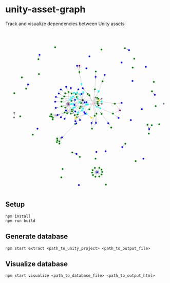 unity-asset-graph
==================

Track and visualize dependencies between Unity assets

<svg viewBox="0 0 1141 1141" style="width: 500; height: 500;">
	<defs>
		<marker id="triangle" viewBox="0 0 4 4" refX="7" refY="2" markerUnits="strokeWidth" markerWidth="4" markerHeight="4" orient="auto">
			<path d="M 0 0 L 4 2 L 0 4 z" fill="#999"></path>
		</marker>
	</defs>
<g stroke="#999" stroke-opacity="0.6" stroke-width="2" marker-end="url(#triangle)"><line x1="550.2353494322145" y1="493.4806848876078" x2="512.194130001188" y2="483.3041460567626"></line><line x1="550.2353494322145" y1="493.4806848876078" x2="531.3692972172794" y2="452.07326907307396"></line><line x1="550.2353494322145" y1="493.4806848876078" x2="551.8565790143895" y2="553.9692176092151"></line><line x1="550.2353494322145" y1="493.4806848876078" x2="489.0781634641389" y2="442.0445737686923"></line><line x1="550.2353494322145" y1="493.4806848876078" x2="577.7745354624154" y2="592.234333940067"></line><line x1="550.2353494322145" y1="493.4806848876078" x2="526.6879958858049" y2="507.04552329161544"></line><line x1="550.2353494322145" y1="493.4806848876078" x2="493.48997587158476" y2="545.0426450185195"></line><line x1="550.2353494322145" y1="493.4806848876078" x2="467.3491114634261" y2="521.1204908538715"></line><line x1="550.2353494322145" y1="493.4806848876078" x2="483.0753721677755" y2="520.8984849403039"></line><line x1="550.2353494322145" y1="493.4806848876078" x2="541.3567896599383" y2="378.67232780089665"></line><line x1="550.2353494322145" y1="493.4806848876078" x2="586.2268725051987" y2="523.9585344565396"></line><line x1="550.2353494322145" y1="493.4806848876078" x2="460.9419224548379" y2="491.36524202761655"></line><line x1="550.2353494322145" y1="493.4806848876078" x2="573.442562990154" y2="525.1900945130228"></line><line x1="550.2353494322145" y1="493.4806848876078" x2="482.3721098545079" y2="549.5018111218708"></line><line x1="550.2353494322145" y1="493.4806848876078" x2="683.7765542467768" y2="503.7019327709897"></line><line x1="550.2353494322145" y1="493.4806848876078" x2="673.5500197552419" y2="551.2635089158958"></line><line x1="550.2353494322145" y1="493.4806848876078" x2="481.0042639825701" y2="468.60481041013736"></line><line x1="550.2353494322145" y1="493.4806848876078" x2="544.64254163836" y2="567.6108092086957"></line><line x1="550.2353494322145" y1="493.4806848876078" x2="516.802439098526" y2="582.059774945787"></line><line x1="550.2353494322145" y1="493.4806848876078" x2="509.94245193896654" y2="440.8676066343704"></line><line x1="550.2353494322145" y1="493.4806848876078" x2="468.1446965007248" y2="478.8405060379557"></line><line x1="550.2353494322145" y1="493.4806848876078" x2="554.238228903431" y2="436.73154125047853"></line><line x1="662.3443933650955" y1="531.1707659566122" x2="623.9772181794829" y2="515.5530592884485"></line><line x1="623.9772181794829" y1="515.5530592884485" x2="685.1204853006343" y2="519.9276810945365"></line><line x1="623.9772181794829" y1="515.5530592884485" x2="640.4410534989979" y2="474.63913107957416"></line><line x1="623.9772181794829" y1="515.5530592884485" x2="683.828761687336" y2="483.329665342515"></line><line x1="623.9772181794829" y1="515.5530592884485" x2="652.3264648126914" y2="477.38761556349266"></line><line x1="623.9772181794829" y1="515.5530592884485" x2="666.1823392752705" y2="496.18511216433654"></line><line x1="623.9772181794829" y1="515.5530592884485" x2="661.3342862605117" y2="484.2414087526202"></line><line x1="623.9772181794829" y1="515.5530592884485" x2="472.8436689932858" y2="562.2945969186089"></line><line x1="623.9772181794829" y1="515.5530592884485" x2="496.5021802314364" y2="663.3000748704309"></line><line x1="623.9772181794829" y1="515.5530592884485" x2="585.3268923335755" y2="449.6068934158834"></line><line x1="623.9772181794829" y1="515.5530592884485" x2="474.15164125335946" y2="572.8545892798353"></line><line x1="623.9772181794829" y1="515.5530592884485" x2="647.7211983090973" y2="589.9483669937806"></line><line x1="623.9772181794829" y1="515.5530592884485" x2="596.2124584252174" y2="559.3889236956608"></line><line x1="623.9772181794829" y1="515.5530592884485" x2="635.3435947869126" y2="605.1714837368237"></line><line x1="623.9772181794829" y1="515.5530592884485" x2="655.9806325324188" y2="519.434552525975"></line><line x1="623.9772181794829" y1="515.5530592884485" x2="684.2275498573704" y2="591.6194803737204"></line><line x1="623.9772181794829" y1="515.5530592884485" x2="596.9587573219825" y2="459.3798100165186"></line><line x1="623.9772181794829" y1="515.5530592884485" x2="636.4212675892451" y2="416.6795422224769"></line><line x1="623.9772181794829" y1="515.5530592884485" x2="663.443785654502" y2="430.4777040921419"></line><line x1="623.9772181794829" y1="515.5530592884485" x2="656.6662242090493" y2="505.90259002856845"></line><line x1="623.9772181794829" y1="515.5530592884485" x2="650.448461322272" y2="540.789364511388"></line><line x1="683.828761687336" y1="483.329665342515" x2="685.1204853006343" y2="519.9276810945365"></line><line x1="622.7808362686554" y1="1026.9768478624244" x2="652.0185239649651" y2="1006.4159933805944"></line><line x1="647.7211983090973" y1="589.9483669937806" x2="643.9597530160456" y2="655.7716167501818"></line><line x1="469.68521318899764" y1="498.87076578063744" x2="446.5065551492351" y2="521.3469513669485"></line><line x1="469.68521318899764" y1="498.87076578063744" x2="491.21218207722757" y2="527.8405406844577"></line><line x1="318.2405299228001" y1="608.9519350733127" x2="370.83481188378704" y2="599.5987045773453"></line><line x1="687.663844837393" y1="1004.8065478657944" x2="652.0185239649651" y2="1006.4159933805944"></line><line x1="365.7314569179952" y1="792.4443889624016" x2="402.3475137153853" y2="758.8981741748689"></line><line x1="472.8436689932858" y1="562.2945969186089" x2="370.83481188378704" y2="599.5987045773453"></line><line x1="384.1927410625704" y1="803.0888047751573" x2="402.3475137153853" y2="758.8981741748689"></line><line x1="1019.6215940836958" y1="732.1040006212222" x2="1021.9886573079788" y2="699.4034335224993"></line><line x1="496.5021802314364" y1="663.3000748704309" x2="402.3475137153853" y2="758.8981741748689"></line><line x1="615.6857407254349" y1="696.7947255505509" x2="612.7941053907755" y2="656.2323325339379"></line><line x1="615.6857407254349" y1="696.7947255505509" x2="643.9597530160456" y2="655.7716167501818"></line><line x1="1010.565331721218" y1="668.9690941863103" x2="1021.9886573079788" y2="699.4034335224993"></line><line x1="683.3150962992273" y1="1023.0634912801967" x2="652.0185239649651" y2="1006.4159933805944"></line><line x1="620.2489622320938" y1="992.0239598243382" x2="652.0185239649651" y2="1006.4159933805944"></line><line x1="401.48705162460004" y1="482.5482670316458" x2="446.5065551492351" y2="521.3469513669485"></line><line x1="401.48705162460004" y1="482.5482670316458" x2="359.1282093481087" y2="470.8357900475754"></line><line x1="470.32930798506203" y1="447.1154839597798" x2="446.5065551492351" y2="521.3469513669485"></line><line x1="470.32930798506203" y1="447.1154839597798" x2="465.45956633837244" y2="407.4311199233192"></line><line x1="636.4212675892451" y1="416.6795422224769" x2="641.3268355853891" y2="328.1075047307542"></line><line x1="513.2253015431199" y1="596.1562050004472" x2="446.5065551492351" y2="521.3469513669485"></line><line x1="513.2253015431199" y1="596.1562050004472" x2="530.0399297036487" y2="635.1040986301095"></line><line x1="425.1990342749126" y1="445.1738971544853" x2="446.5065551492351" y2="521.3469513669485"></line><line x1="425.1990342749126" y1="445.1738971544853" x2="393.96694626013317" y2="417.7732850498513"></line><line x1="507.40671671244047" y1="471.54973259254876" x2="446.5065551492351" y2="521.3469513669485"></line><line x1="507.40671671244047" y1="471.54973259254876" x2="542.2622216221831" y2="449.80568641051434"></line><line x1="438.93773119092856" y1="587.0434976344658" x2="446.5065551492351" y2="521.3469513669485"></line><line x1="438.93773119092856" y1="587.0434976344658" x2="420.65589973001823" y2="626.3143208566454"></line><line x1="399.50382490531547" y1="538.0572175297225" x2="446.5065551492351" y2="521.3469513669485"></line><line x1="399.50382490531547" y1="538.0572175297225" x2="358.0868994595782" y2="548.8744715959251"></line><line x1="535.3606312413146" y1="538.8230091739101" x2="446.5065551492351" y2="521.3469513669485"></line><line x1="535.3606312413146" y1="538.8230091739101" x2="563.2539365608881" y2="509.79335240228903"></line><line x1="506.584084094517" y1="616.2027332275461" x2="446.5065551492351" y2="521.3469513669485"></line><line x1="506.584084094517" y1="616.2027332275461" x2="504.0388833410895" y2="659.4563297680943"></line><line x1="691.1193651189793" y1="359.52515705044783" x2="705.6802850818889" y2="313.9515385752827"></line><line x1="684.2275498573704" y1="591.6194803737204" x2="731.4221880884121" y2="658.1543134088547"></line><line x1="635.3435947869126" y1="605.1714837368237" x2="612.7941053907755" y2="656.2323325339379"></line><line x1="635.3435947869126" y1="605.1714837368237" x2="643.9597530160456" y2="655.7716167501818"></line><line x1="585.3268923335755" y1="449.6068934158834" x2="550.2667532008851" y2="408.82033271608594"></line><line x1="596.9587573219825" y1="459.3798100165186" x2="550.2667532008851" y2="408.82033271608594"></line><line x1="667.7664674964379" y1="975.3010341404461" x2="652.0185239649651" y2="1006.4159933805944"></line><line x1="425.600778303983" y1="545.9189885590362" x2="446.5065551492351" y2="521.3469513669485"></line><line x1="525.8600493800715" y1="293.3031361963869" x2="526.064626381982" y2="248.73757380593074"></line><line x1="525.8600493800715" y1="293.3031361963869" x2="509.71191780306697" y2="248.88777930687235"></line><line x1="538.4238615677798" y1="514.1341939462095" x2="446.5065551492351" y2="521.3469513669485"></line><line x1="538.4238615677798" y1="514.1341939462095" x2="576.6909278855459" y2="507.70140169957654"></line><line x1="397.7012901331754" y1="504.9778974695954" x2="446.5065551492351" y2="521.3469513669485"></line><line x1="397.7012901331754" y1="504.9778974695954" x2="353.9916469947065" y2="504.87265278534335"></line><line x1="528.6541759202082" y1="551.2403609066788" x2="446.5065551492351" y2="521.3469513669485"></line><line x1="528.6541759202082" y1="551.2403609066788" x2="560.9210059086498" y2="579.5015985737004"></line><line x1="421.0837756099575" y1="581.3848463282717" x2="446.5065551492351" y2="521.3469513669485"></line><line x1="421.0837756099575" y1="581.3848463282717" x2="394.6134481328478" y2="615.4311385854642"></line><line x1="1040.384610905723" y1="672.1763200850722" x2="1021.9886573079788" y2="699.4034335224993"></line><line x1="639.8096459073024" y1="1039.0786315780695" x2="652.0185239649651" y2="1006.4159933805944"></line><line x1="778.1737821450051" y1="519.3355235412341" x2="814.535175881589" y2="566.6123163778216"></line><line x1="778.1737821450051" y1="519.3355235412341" x2="826.1243730523396" y2="513.1999481752438"></line><line x1="764.8193321019551" y1="589.7237583318106" x2="814.535175881589" y2="566.6123163778216"></line><line x1="764.8193321019551" y1="589.7237583318106" x2="804.7657948624312" y2="620.1538555688609"></line><line x1="417.63437494674315" y1="467.35042303165466" x2="446.5065551492351" y2="521.3469513669485"></line><line x1="417.63437494674315" y1="467.35042303165466" x2="379.6554136817429" y2="446.56843018300833"></line><line x1="852.6777389552998" y1="803.9664520175978" x2="831.2432673319053" y2="828.0703792453011"></line><line x1="337.25312085377783" y1="619.481666404592" x2="370.83481188378704" y2="599.5987045773453"></line><line x1="234.7196226439065" y1="202.12343500400908" x2="242.58017670570445" y2="171.16509605064297"></line><line x1="529.0923116498958" y1="897.9972723412326" x2="505.5446959339376" y2="876.6406399889948"></line><line x1="147.4767852843487" y1="411.8049338915972" x2="160.97853895164278" y2="382.21136188658704"></line><line x1="368.0397164923811" y1="766.3194332490624" x2="402.3475137153853" y2="758.8981741748689"></line><line x1="383.4079288578813" y1="787.2532230383484" x2="402.3475137153853" y2="758.8981741748689"></line><line x1="369.6865291205769" y1="778.6845343756567" x2="402.3475137153853" y2="758.8981741748689"></line><line x1="1042.0882935303885" y1="431.0248515952284" x2="1061.9072637277877" y2="455.99034068364904"></line><line x1="492.28491670099294" y1="600.8307007766521" x2="446.5065551492351" y2="521.3469513669485"></line><line x1="492.28491670099294" y1="600.8307007766521" x2="497.2401398506731" y2="643.4190532631563"></line><line x1="464.86569353335267" y1="589.3733117785055" x2="446.5065551492351" y2="521.3469513669485"></line><line x1="464.86569353335267" y1="589.3733117785055" x2="430.8923906901598" y2="566.9698013317719"></line><line x1="464.86569353335267" y1="589.3733117785055" x2="497.22546570424385" y2="574.1609299698094"></line><line x1="501.0991999945604" y1="450.894194331624" x2="446.5065551492351" y2="521.3469513669485"></line><line x1="501.0991999945604" y1="450.894194331624" x2="518.6820036468873" y2="417.1918576433105"></line><line x1="449.0454610158503" y1="435.7210771153892" x2="446.5065551492351" y2="521.3469513669485"></line><line x1="449.0454610158503" y1="435.7210771153892" x2="432.1278797443678" y2="398.704428904745"></line><line x1="683.0419349046851" y1="988.3169022094563" x2="652.0185239649651" y2="1006.4159933805944"></line><line x1="752.5944220881669" y1="688.7588024757356" x2="731.4221880884121" y2="658.1543134088547"></line><line x1="635.9478331832958" y1="976.2063197468484" x2="652.0185239649651" y2="1006.4159933805944"></line><line x1="330.0917539258987" y1="610.0511429145174" x2="370.83481188378704" y2="599.5987045773453"></line><line x1="326.188885924357" y1="594.1473049727254" x2="370.83481188378704" y2="599.5987045773453"></line><line x1="642.7409749239137" y1="289.7424174966819" x2="641.3268355853891" y2="328.1075047307542"></line><line x1="336.1524004059673" y1="630.8715983225418" x2="370.83481188378704" y2="599.5987045773453"></line><line x1="475.46570497087396" y1="866.0102561003561" x2="505.5446959339376" y2="876.6406399889948"></line><line x1="474.15164125335946" y1="572.8545892798353" x2="370.83481188378704" y2="599.5987045773453"></line><line x1="616.5876159973689" y1="1009.9304282764318" x2="652.0185239649651" y2="1006.4159933805944"></line><line x1="849.5992823821141" y1="123.86444477012051" x2="878.9041864151458" y2="137.42713997994903"></line><line x1="667.1507358722537" y1="1037.2925456672754" x2="652.0185239649651" y2="1006.4159933805944"></line><line x1="596.2124584252174" y1="559.3889236956608" x2="566.8358716847688" y2="589.8750153156335"></line><line x1="512.194130001188" y1="483.3041460567626" x2="469.68521318899764" y2="498.87076578063744"></line><line x1="531.3692972172794" y1="452.07326907307396" x2="470.32930798506203" y2="447.1154839597798"></line><line x1="551.8565790143895" y1="553.9692176092151" x2="513.2253015431199" y2="596.1562050004472"></line><line x1="489.0781634641389" y1="442.0445737686923" x2="425.1990342749126" y2="445.1738971544853"></line><line x1="577.7745354624154" y1="592.234333940067" x2="612.4798563365907" y2="619.6644611612724"></line><line x1="577.7745354624154" y1="592.234333940067" x2="535.3606312413146" y2="538.8230091739101"></line><line x1="577.7745354624154" y1="592.234333940067" x2="506.584084094517" y2="616.2027332275461"></line><line x1="526.6879958858049" y1="507.04552329161544" x2="507.40671671244047" y2="471.54973259254876"></line><line x1="493.48997587158476" y1="545.0426450185195" x2="438.93773119092856" y2="587.0434976344658"></line><line x1="467.3491114634261" y1="521.1204908538715" x2="399.50382490531547" y2="538.0572175297225"></line><line x1="483.0753721677755" y1="520.8984849403039" x2="425.600778303983" y2="545.9189885590362"></line><line x1="483.0753721677755" y1="520.8984849403039" x2="494.88006936161486" y2="491.79475708875304"></line><line x1="541.3567896599383" y1="378.67232780089665" x2="525.8600493800715" y2="293.3031361963869"></line><line x1="586.2268725051987" y1="523.9585344565396" x2="538.4238615677798" y2="514.1341939462095"></line><line x1="460.9419224548379" y1="491.36524202761655" x2="397.7012901331754" y2="504.9778974695954"></line><line x1="573.442562990154" y1="525.1900945130228" x2="528.6541759202082" y2="551.2403609066788"></line><line x1="482.3721098545079" y1="549.5018111218708" x2="421.0837756099575" y2="581.3848463282717"></line><line x1="683.7765542467768" y1="503.7019327709897" x2="778.1737821450051" y2="519.3355235412341"></line><line x1="673.5500197552419" y1="551.2635089158958" x2="764.8193321019551" y2="589.7237583318106"></line><line x1="481.0042639825701" y1="468.60481041013736" x2="417.63437494674315" y2="467.35042303165466"></line><line x1="544.64254163836" y1="567.6108092086957" x2="492.28491670099294" y2="600.8307007766521"></line><line x1="516.802439098526" y1="582.059774945787" x2="499.170532765698" y2="620.7321811415046"></line><line x1="516.802439098526" y1="582.059774945787" x2="464.86569353335267" y2="589.3733117785055"></line><line x1="509.94245193896654" y1="440.8676066343704" x2="449.0454610158503" y2="435.7210771153892"></line><line x1="468.1446965007248" y1="478.8405060379557" x2="401.48705162460004" y2="482.5482670316458"></line><line x1="554.238228903431" y1="436.73154125047853" x2="501.0991999945604" y2="450.894194331624"></line><line x1="663.443785654502" y1="430.4777040921419" x2="691.1193651189793" y2="359.52515705044783"></line><line x1="61.607051190255625" y1="617.2311671064292" x2="63.19110616499042" y2="584.422415025733"></line></g><g stroke="#fff" stroke-width="1.5"><circle r="7" fill="black" cx="550.2353494322145" cy="493.4806848876078"><title>Assets/AltspaceUploader/kits.json</title></circle><circle r="7" fill="black" cx="662.3443933650955" cy="531.1707659566122"><title>Assets/AltspaceUploader/space_templates.json</title></circle><circle r="7" fill="grey" cx="640.4410534989979" cy="474.63913107957416"><title>Assets/HR2021_Day_Steven/LightingData.asset</title></circle><circle r="7" fill="blue" cx="891.8277588365073" cy="635.9339512419045"><title>Assets/HR2021_Day_Steven/Lightmap-0_comp_light.exr</title></circle><circle r="7" fill="blue" cx="575.9595974210122" cy="267.1622850962506"><title>Assets/HR2021_Day_Steven/Lightmap-1_comp_light.exr</title></circle><circle r="7" fill="blue" cx="903.6415258319615" cy="356.9655931304427"><title>Assets/HR2021_Day_Steven/Lightmap-2_comp_light.exr</title></circle><circle r="7" fill="blue" cx="646.7613236659644" cy="862.8288681860772"><title>Assets/HR2021_Day_Steven/Lightmap-3_comp_light.exr</title></circle><circle r="7" fill="blue" cx="597.7006358881679" cy="182.27052500870468"><title>Assets/HR2021_Day_Steven/Lightmap-4_comp_light.exr</title></circle><circle r="7" fill="blue" cx="970.1494802701875" cy="557.6439480476861"><title>Assets/HR2021_Day_Steven/Lightmap-5_comp_light.exr</title></circle><circle r="7" fill="blue" cx="228.14730445378393" cy="696.8687646940263"><title>Assets/HR2021_Day_Steven/Lightmap-6_comp_light.exr</title></circle><circle r="7" fill="blue" cx="825.9580313458458" cy="225.76512889478045"><title>Assets/HR2021_Day_Steven/ReflectionProbe-0.exr</title></circle><circle r="7" fill="blue" cx="712.3670519211669" cy="857.4706624798806"><title>Assets/HR2021_Day_Steven/ReflectionProbe-1.exr</title></circle><circle r="7" fill="pink" cx="623.9772181794829" cy="515.5530592884485"><title>Assets/HR2021_Day_Steven.unity</title></circle><circle r="7" fill="grey" cx="683.828761687336" cy="483.329665342515"><title>Assets/HR2021_Day_StevenSettings.lighting</title></circle><circle r="7" fill="green" cx="622.7808362686554" cy="1026.9768478624244"><title>Assets/Materials/AltLogoFaceMat.mat</title></circle><circle r="7" fill="green" cx="682.7154229187792" cy="133.27056009659867"><title>Assets/Materials/AltLogoLightMat.mat</title></circle><circle r="7" fill="green" cx="647.7211983090973" cy="589.9483669937806"><title>Assets/Materials/AndyMetal.mat</title></circle><circle r="7" fill="green" cx="469.68521318899764" cy="498.87076578063744"><title>Assets/Materials/apollo13.mat</title></circle><circle r="7" fill="green" cx="904.9006849792206" cy="262.0757447522952"><title>Assets/Materials/ArtLightLensMat.mat</title></circle><circle r="7" fill="green" cx="640.8826404321867" cy="910.4581525944898"><title>Assets/Materials/ArtLightTrimMat.mat</title></circle><circle r="7" fill="green" cx="318.2405299228001" cy="608.9519350733127"><title>Assets/Materials/Balc2CeilingMat.mat</title></circle><circle r="7" fill="green" cx="687.663844837393" cy="1004.8065478657944"><title>Assets/Materials/BenchBalcMat.mat</title></circle><circle r="7" fill="green" cx="365.7314569179952" cy="792.4443889624016"><title>Assets/Materials/BenchBalcTopMat.mat</title></circle><circle r="7" fill="green" cx="472.8436689932858" cy="562.2945969186089"><title>Assets/Materials/cement_02_DIFF.mat</title></circle><circle r="7" fill="green" cx="656.6662242090493" cy="505.90259002856845"><title>Assets/Materials/ClightGlassMat.mat</title></circle><circle r="7" fill="green" cx="238.27506603295535" cy="307.9719741506004"><title>Assets/Materials/ClightMetalMat.mat</title></circle><circle r="7" fill="green" cx="384.1927410625704" cy="803.0888047751573"><title>Assets/Materials/CouchBaseMat.mat</title></circle><circle r="7" fill="green" cx="1019.6215940836958" cy="732.1040006212222"><title>Assets/Materials/CouchCushMat.mat</title></circle><circle r="7" fill="green" cx="496.5021802314364" cy="663.3000748704309"><title>Assets/Materials/CouchTrimMat.mat</title></circle><circle r="7" fill="green" cx="615.6857407254349" cy="696.7947255505509"><title>Assets/Materials/Cub_InMat.mat</title></circle><circle r="7" fill="green" cx="194.84603192600173" cy="739.6395662678215"><title>Assets/Materials/CurveCouchFloorMat.mat</title></circle><circle r="7" fill="green" cx="1010.565331721218" cy="668.9690941863103"><title>Assets/Materials/CurvedCouchMat.mat</title></circle><circle r="7" fill="green" cx="683.3150962992273" cy="1023.0634912801967"><title>Assets/Materials/DanceFloorTopMat.mat</title></circle><circle r="7" fill="green" cx="620.2489622320938" cy="992.0239598243382"><title>Assets/Materials/DanceFloorTrimMat.mat</title></circle><circle r="7" fill="green" cx="401.48705162460004" cy="482.5482670316458"><title>Assets/Materials/dm2info.mat</title></circle><circle r="7" fill="green" cx="470.32930798506203" cy="447.1154839597798"><title>Assets/Materials/dvPoster.mat</title></circle><circle r="7" fill="green" cx="636.4212675892451" cy="416.6795422224769"><title>Assets/Materials/Egg.mat</title></circle><circle r="7" fill="green" cx="513.2253015431199" cy="596.1562050004472"><title>Assets/Materials/enceladus.mat</title></circle><circle r="7" fill="green" cx="425.1990342749126" cy="445.1738971544853"><title>Assets/Materials/europa.mat</title></circle><circle r="7" fill="green" cx="507.40671671244047" cy="471.54973259254876"><title>Assets/Materials/f9info-1.mat</title></circle><circle r="7" fill="green" cx="438.93773119092856" cy="587.0434976344658"><title>Assets/Materials/f9info-2.mat</title></circle><circle r="7" fill="green" cx="399.50382490531547" cy="538.0572175297225"><title>Assets/Materials/f9info-3.mat</title></circle><circle r="7" fill="green" cx="535.3606312413146" cy="538.8230091739101"><title>Assets/Materials/falcon9s1.mat</title></circle><circle r="7" fill="green" cx="506.584084094517" cy="616.2027332275461"><title>Assets/Materials/falcon9s2.mat</title></circle><circle r="7" fill="green" cx="691.1193651189793" cy="359.52515705044783"><title>Assets/Materials/fire.mat</title></circle><circle r="7" fill="green" cx="684.2275498573704" cy="591.6194803737204"><title>Assets/Materials/FloorMat.mat</title></circle><circle r="7" fill="green" cx="635.3435947869126" cy="605.1714837368237"><title>Assets/Materials/FloorTrimMat.mat</title></circle><circle r="7" fill="green" cx="652.3264648126914" cy="477.38761556349266"><title>Assets/Materials/GlassFrameMat.mat</title></circle><circle r="7" fill="green" cx="406.5292192948894" cy="984.1318699183732"><title>Assets/Materials/GlassInMat.mat</title></circle><circle r="7" fill="green" cx="585.3268923335755" cy="449.6068934158834"><title>Assets/Materials/GlassMob.mat</title></circle><circle r="7" fill="green" cx="596.9587573219825" cy="459.3798100165186"><title>Assets/Materials/GlassMob2.mat</title></circle><circle r="7" fill="green" cx="105.46806198700837" cy="609.246605504986"><title>Assets/Materials/GlassOutMat.mat</title></circle><circle r="7" fill="green" cx="667.7664674964379" cy="975.3010341404461"><title>Assets/Materials/JuncboxMat.mat</title></circle><circle r="7" fill="green" cx="425.600778303983" cy="545.9189885590362"><title>Assets/Materials/landing.mat</title></circle><circle r="7" fill="green" cx="525.8600493800715" cy="293.3031361963869"><title>Assets/Materials/marsPano.mat</title></circle><circle r="7" fill="green" cx="538.4238615677798" cy="514.1341939462095"><title>Assets/Materials/martian.mat</title></circle><circle r="7" fill="green" cx="397.7012901331754" cy="504.9778974695954"><title>Assets/Materials/memorial.mat</title></circle><circle r="7" fill="green" cx="528.6541759202082" cy="551.2403609066788"><title>Assets/Materials/memorialQuote.mat</title></circle><circle r="7" fill="grey" cx="685.1204853006343" cy="519.9276810945365"><title>Assets/Materials/New LightmapParameters.giparams</title></circle><circle r="7" fill="green" cx="421.0837756099575" cy="581.3848463282717"><title>Assets/Materials/octaweb.mat</title></circle><circle r="7" fill="green" cx="1040.384610905723" cy="672.1763200850722"><title>Assets/Materials/OfficeVaseMat.mat</title></circle><circle r="7" fill="green" cx="639.8096459073024" cy="1039.0786315780695"><title>Assets/Materials/OfficeWinFrameMat.mat</title></circle><circle r="7" fill="green" cx="778.1737821450051" cy="519.3355235412341"><title>Assets/Materials/orbitNYC.mat</title></circle><circle r="7" fill="green" cx="764.8193321019551" cy="589.7237583318106"><title>Assets/Materials/planetarySociety.mat</title></circle><circle r="7" fill="green" cx="417.63437494674315" cy="467.35042303165466"><title>Assets/Materials/rocketEquation.mat</title></circle><circle r="7" fill="green" cx="852.6777389552998" cy="803.9664520175978"><title>Assets/Materials/RocksMat.mat</title></circle><circle r="7" fill="green" cx="337.25312085377783" cy="619.481666404592"><title>Assets/Materials/RoofFloorMat.mat</title></circle><circle r="7" fill="green" cx="234.7196226439065" cy="202.12343500400908"><title>Assets/Materials/RoofGrassMat.mat</title></circle><circle r="7" fill="green" cx="529.0923116498958" cy="897.9972723412326"><title>Assets/Materials/RoofWallMat.mat</title></circle><circle r="7" fill="green" cx="147.4767852843487" cy="411.8049338915972"><title>Assets/Materials/RugBalconyMat.mat</title></circle><circle r="7" fill="green" cx="368.0397164923811" cy="766.3194332490624"><title>Assets/Materials/RugBigFireAreaMat.mat</title></circle><circle r="7" fill="green" cx="383.4079288578813" cy="787.2532230383484"><title>Assets/Materials/RugScreenMat.mat</title></circle><circle r="7" fill="green" cx="369.6865291205769" cy="778.6845343756567"><title>Assets/Materials/RugSmallFireAreaMat.mat</title></circle><circle r="7" fill="green" cx="1042.0882935303885" cy="431.0248515952284"><title>Assets/Materials/SandMat.mat</title></circle><circle r="7" fill="green" cx="492.28491670099294" cy="600.8307007766521"><title>Assets/Materials/saturn.mat</title></circle><circle r="7" fill="green" cx="353.76717008747113" cy="116.97855138423418"><title>Assets/Materials/ScreenBorderMat.mat</title></circle><circle r="7" fill="green" cx="1093.5150689962495" cy="665.6905648034862"><title>Assets/Materials/ScreenMat.mat</title></circle><circle r="7" fill="green" cx="464.86569353335267" cy="589.3733117785055"><title>Assets/Materials/Shuttle.mat</title></circle><circle r="7" fill="green" cx="501.0991999945604" cy="450.894194331624"><title>Assets/Materials/sn15info.mat</title></circle><circle r="7" fill="green" cx="655.9806325324188" cy="519.434552525975"><title>Assets/Materials/SpotlampLensMat.mat</title></circle><circle r="7" fill="green" cx="116.98044811423644" cy="331.7187458302364"><title>Assets/Materials/SpotLampMetalMat.mat</title></circle><circle r="7" fill="green" cx="1054.9403665618092" cy="363.8236549900672"><title>Assets/Materials/SprialStairPostMat.mat</title></circle><circle r="7" fill="green" cx="397.622471721446" cy="1043.6745462641425"><title>Assets/Materials/StageLightMat.mat</title></circle><circle r="7" fill="green" cx="449.0454610158503" cy="435.7210771153892"><title>Assets/Materials/starman.mat</title></circle><circle r="7" fill="green" cx="683.0419349046851" cy="988.3169022094563"><title>Assets/Materials/StoneBenchMat.mat</title></circle><circle r="7" fill="green" cx="752.5944220881669" cy="688.7588024757356"><title>Assets/Materials/StoneStepsMat.mat</title></circle><circle r="7" fill="green" cx="915.7467378650906" cy="198.80765808428404"><title>Assets/Materials/SW_GlassInMat.mat</title></circle><circle r="7" fill="green" cx="714.2046518340683" cy="1095.3613891358973"><title>Assets/Materials/SW_GlassOutMat.mat</title></circle><circle r="7" fill="green" cx="635.9478331832958" cy="976.2063197468484"><title>Assets/Materials/SW_Trim2Mat.mat</title></circle><circle r="7" fill="green" cx="1068.2645003321252" cy="536.1013606003446"><title>Assets/Materials/SW_TrimMat.mat</title></circle><circle r="7" fill="green" cx="330.0917539258987" cy="610.0511429145174"><title>Assets/Materials/SW_Wall_InMat.mat</title></circle><circle r="7" fill="green" cx="326.188885924357" cy="594.1473049727254"><title>Assets/Materials/SW_Wall_outMat.mat</title></circle><circle r="7" fill="green" cx="925.9102820709367" cy="927.9500959907982"><title>Assets/Materials/TableMat.mat</title></circle><circle r="7" fill="green" cx="63.452647409172414" cy="444.1868281116069"><title>Assets/Materials/WallArtFrameMat.mat</title></circle><circle r="7" fill="green" cx="642.7409749239137" cy="289.7424174966819"><title>Assets/Materials/WallArtMat.mat</title></circle><circle r="7" fill="green" cx="336.1524004059673" cy="630.8715983225418"><title>Assets/Materials/WallOutMat.mat</title></circle><circle r="7" fill="green" cx="475.46570497087396" cy="866.0102561003561"><title>Assets/Materials/Wall_InBrickMat.mat</title></circle><circle r="7" fill="green" cx="474.15164125335946" cy="572.8545892798353"><title>Assets/Materials/Wall_InMat.mat</title></circle><circle r="7" fill="green" cx="616.5876159973689" cy="1009.9304282764318"><title>Assets/Materials/Wall_InTrimMat.mat</title></circle><circle r="7" fill="green" cx="849.5992823821141" cy="123.86444477012051"><title>Assets/Materials/Wall_In_DarkMat.mat</title></circle><circle r="7" fill="green" cx="667.1507358722537" cy="1037.2925456672754"><title>Assets/Materials/WinPlatTopMat.mat</title></circle><circle r="7" fill="green" cx="596.2124584252174" cy="559.3889236956608"><title>Assets/Materials/WoodMat.mat</title></circle><circle r="7" fill="green" cx="661.3342862605117" cy="484.2414087526202"><title>Assets/Materials/WoodStepsMetalMat.mat</title></circle><circle r="7" fill="gold" cx="612.4798563365907" cy="619.6644611612724"><title>Assets/Meshes/falcon9.blend</title></circle><circle r="7" fill="gold" cx="499.170532765698" cy="620.7321811415046"><title>Assets/Meshes/shuttle.blend</title></circle><circle r="7" fill="gold" cx="666.1823392752705" cy="496.18511216433654"><title>Assets/Models/HighRise_2020.obj</title></circle><circle r="7" fill="cyan" cx="512.194130001188" cy="483.3041460567626"><title>Assets/Prefabs/1153334308425957843_spacemuseum/1153334308425957843_Apollo13.prefab</title></circle><circle r="7" fill="cyan" cx="531.3692972172794" cy="452.07326907307396"><title>Assets/Prefabs/1153334308425957843_spacemuseum/1153334308425957843_dvposter.prefab</title></circle><circle r="7" fill="cyan" cx="551.8565790143895" cy="553.9692176092151"><title>Assets/Prefabs/1153334308425957843_spacemuseum/1153334308425957843_Enceladus.prefab</title></circle><circle r="7" fill="cyan" cx="489.0781634641389" cy="442.0445737686923"><title>Assets/Prefabs/1153334308425957843_spacemuseum/1153334308425957843_Europa.prefab</title></circle><circle r="7" fill="cyan" cx="577.7745354624154" cy="592.234333940067"><title>Assets/Prefabs/1153334308425957843_spacemuseum/1153334308425957843_Falcon9.prefab</title></circle><circle r="7" fill="cyan" cx="526.6879958858049" cy="507.04552329161544"><title>Assets/Prefabs/1153334308425957843_spacemuseum/1153334308425957843_Falcon9Info-1.prefab</title></circle><circle r="7" fill="cyan" cx="493.48997587158476" cy="545.0426450185195"><title>Assets/Prefabs/1153334308425957843_spacemuseum/1153334308425957843_Falcon9Info-2.prefab</title></circle><circle r="7" fill="cyan" cx="467.3491114634261" cy="521.1204908538715"><title>Assets/Prefabs/1153334308425957843_spacemuseum/1153334308425957843_Falcon9Info-3.prefab</title></circle><circle r="7" fill="cyan" cx="483.0753721677755" cy="520.8984849403039"><title>Assets/Prefabs/1153334308425957843_spacemuseum/1153334308425957843_Landing.prefab</title></circle><circle r="7" fill="cyan" cx="541.3567896599383" cy="378.67232780089665"><title>Assets/Prefabs/1153334308425957843_spacemuseum/1153334308425957843_MarsPano.prefab</title></circle><circle r="7" fill="cyan" cx="586.2268725051987" cy="523.9585344565396"><title>Assets/Prefabs/1153334308425957843_spacemuseum/1153334308425957843_Martian.prefab</title></circle><circle r="7" fill="cyan" cx="460.9419224548379" cy="491.36524202761655"><title>Assets/Prefabs/1153334308425957843_spacemuseum/1153334308425957843_Memorial.prefab</title></circle><circle r="7" fill="cyan" cx="573.442562990154" cy="525.1900945130228"><title>Assets/Prefabs/1153334308425957843_spacemuseum/1153334308425957843_MemorialQuote.prefab</title></circle><circle r="7" fill="cyan" cx="482.3721098545079" cy="549.5018111218708"><title>Assets/Prefabs/1153334308425957843_spacemuseum/1153334308425957843_Octaweb.prefab</title></circle><circle r="7" fill="cyan" cx="683.7765542467768" cy="503.7019327709897"><title>Assets/Prefabs/1153334308425957843_spacemuseum/1153334308425957843_OrbitNYC.prefab</title></circle><circle r="7" fill="cyan" cx="673.5500197552419" cy="551.2635089158958"><title>Assets/Prefabs/1153334308425957843_spacemuseum/1153334308425957843_PlanetarySociety.prefab</title></circle><circle r="7" fill="cyan" cx="481.0042639825701" cy="468.60481041013736"><title>Assets/Prefabs/1153334308425957843_spacemuseum/1153334308425957843_RocketEquation.prefab</title></circle><circle r="7" fill="cyan" cx="544.64254163836" cy="567.6108092086957"><title>Assets/Prefabs/1153334308425957843_spacemuseum/1153334308425957843_saturn.prefab</title></circle><circle r="7" fill="cyan" cx="516.802439098526" cy="582.059774945787"><title>Assets/Prefabs/1153334308425957843_spacemuseum/1153334308425957843_shuttle.prefab</title></circle><circle r="7" fill="cyan" cx="509.94245193896654" cy="440.8676066343704"><title>Assets/Prefabs/1153334308425957843_spacemuseum/1153334308425957843_Starman.prefab</title></circle><circle r="7" fill="blue" cx="981.2688868000795" cy="910.7093145546049"><title>Assets/Prefabs/1153334308425957843_spacemuseum/Screenshots/landing.png</title></circle><circle r="7" fill="cyan" cx="468.1446965007248" cy="478.8405060379557"><title>Assets/Prefabs/1739306998727442566_spacemuseum_hires/dm2info.prefab</title></circle><circle r="7" fill="blue" cx="998.8560963751253" cy="256.3173242450459"><title>Assets/Prefabs/1739306998727442566_spacemuseum_hires/Screenshots/dm2info.png</title></circle><circle r="7" fill="blue" cx="522.2973150178962" cy="1098.3202552093776"><title>Assets/Prefabs/1739306998727442566_spacemuseum_hires/Screenshots/sn15info.png</title></circle><circle r="7" fill="cyan" cx="554.238228903431" cy="436.73154125047853"><title>Assets/Prefabs/1739306998727442566_spacemuseum_hires/sn15info.prefab</title></circle><circle r="7" fill="cyan" cx="663.443785654502" cy="430.4777040921419"><title>Assets/Prefabs/Fire_Initial.prefab</title></circle><circle r="7" fill="cyan" cx="650.448461322272" cy="540.789364511388"><title>Assets/Prefabs/OfficeLights.prefab</title></circle><circle r="7" fill="blue" cx="465.45956633837244" cy="407.4311199233192"><title>Assets/Textures/AAGJvD1.png</title></circle><circle r="7" fill="blue" cx="643.9597530160456" cy="655.7716167501818"><title>Assets/Textures/Andymetal1k.png</title></circle><circle r="7" fill="blue" cx="612.7941053907755" cy="656.2323325339379"><title>Assets/Textures/Andymetal_norm1k.png</title></circle><circle r="7" fill="blue" cx="491.21218207722757" cy="527.8405406844577"><title>Assets/Textures/Apollo-13-movie-poster.jpg</title></circle><circle r="7" fill="blue" cx="505.5446959339376" cy="876.6406399889948"><title>Assets/Textures/brick_DIFF.png</title></circle><circle r="7" fill="blue" cx="497.2401398506731" cy="643.4190532631563"><title>Assets/Textures/cassini_20170209-home.jpg</title></circle><circle r="7" fill="blue" cx="731.4221880884121" cy="658.1543134088547"><title>Assets/Textures/cement_01_DIFF.png</title></circle><circle r="7" fill="blue" cx="370.83481188378704" cy="599.5987045773453"><title>Assets/Textures/cement_02_DIFF.png</title></circle><circle r="7" fill="blue" cx="878.9041864151458" cy="137.42713997994903"><title>Assets/Textures/cement_DIFF.png</title></circle><circle r="7" fill="blue" cx="652.0185239649651" cy="1006.4159933805944"><title>Assets/Textures/concreteLight_01_DIFF.png</title></circle><circle r="7" fill="blue" cx="242.58017670570445" cy="171.16509605064297"><title>Assets/Textures/detail grass.jpg</title></circle><circle r="7" fill="blue" cx="530.0399297036487" cy="635.1040986301095"><title>Assets/Textures/Enceladus_craters_and_complex_fractured_terrains_1079x809.jpg</title></circle><circle r="7" fill="blue" cx="402.3475137153853" cy="758.8981741748689"><title>Assets/Textures/fabric01_DIFF.png</title></circle><circle r="7" fill="blue" cx="563.2539365608881" cy="509.79335240228903"><title>Assets/Textures/falcon9baked.jpg</title></circle><circle r="7" fill="blue" cx="394.6134481328478" cy="615.4311385854642"><title>Assets/Textures/finishing-touches-on-octaweb.jpg</title></circle><circle r="7" fill="blue" cx="705.6802850818889" cy="313.9515385752827"><title>Assets/Textures/Fire_Tiled.png</title></circle><circle r="7" fill="blue" cx="542.2622216221831" cy="449.80568641051434"><title>Assets/Textures/first.png</title></circle><circle r="7" fill="blue" cx="566.8358716847688" cy="589.8750153156335"><title>Assets/Textures/hardwoodFloor_DIFF.png</title></circle><circle r="7" fill="blue" cx="641.3268355853891" cy="328.1075047307542"><title>Assets/Textures/highriseArt_DIFF.png</title></circle><circle r="7" fill="blue" cx="494.88006936161486" cy="491.79475708875304"><title>Assets/Textures/landing_pov.mp4</title></circle><circle r="7" fill="blue" cx="509.71191780306697" cy="248.88777930687235"><title>Assets/Textures/mars_pano.jpg</title></circle><circle r="7" fill="blue" cx="576.6909278855459" cy="507.70140169957654"><title>Assets/Textures/martian_movie-poster-new.jpg</title></circle><circle r="7" fill="blue" cx="560.9210059086498" cy="579.5015985737004"><title>Assets/Textures/memorial-quote.png</title></circle><circle r="7" fill="blue" cx="353.9916469947065" cy="504.87265278534335"><title>Assets/Textures/memorial.jpg</title></circle><circle r="7" fill="blue" cx="826.1243730523396" cy="513.1999481752438"><title>Assets/Textures/orbit_nyc.png</title></circle><circle r="7" fill="blue" cx="420.65589973001823" cy="626.3143208566454"><title>Assets/Textures/overview.png</title></circle><circle r="7" fill="blue" cx="393.96694626013317" cy="417.7732850498513"><title>Assets/Textures/pia19048.jpg</title></circle><circle r="7" fill="blue" cx="804.7657948624312" cy="620.1538555688609"><title>Assets/Textures/planetary-society.png</title></circle><circle r="7" fill="blue" cx="550.2667532008851" cy="408.82033271608594"><title>Assets/Textures/reflection_glass_color.png</title></circle><circle r="7" fill="blue" cx="379.6554136817429" cy="446.56843018300833"><title>Assets/Textures/rocket-equation.png</title></circle><circle r="7" fill="blue" cx="831.2432673319053" cy="828.0703792453011"><title>Assets/Textures/rock_02_DIFF.png</title></circle><circle r="7" fill="blue" cx="160.97853895164278" cy="382.21136188658704"><title>Assets/Textures/rug_DIFF.png</title></circle><circle r="7" fill="blue" cx="1061.9072637277877" cy="455.99034068364904"><title>Assets/Textures/sand_01_DIFF.png</title></circle><circle r="7" fill="blue" cx="358.0868994595782" cy="548.8744715959251"><title>Assets/Textures/second.png</title></circle><circle r="7" fill="blue" cx="430.8923906901598" cy="566.9698013317719"><title>Assets/Textures/shuttle-lightmap.jpg</title></circle><circle r="7" fill="blue" cx="518.6820036468873" cy="417.1918576433105"><title>Assets/Textures/SN15 graphic post 150.jpg</title></circle><circle r="7" fill="blue" cx="359.1282093481087" cy="470.8357900475754"><title>Assets/Textures/SpaceX Crew 2 pre 150.jpg</title></circle><circle r="7" fill="blue" cx="497.22546570424385" cy="574.1609299698094"><title>Assets/Textures/spstob_1.jpg</title></circle><circle r="7" fill="blue" cx="504.0388833410895" cy="659.4563297680943"><title>Assets/Textures/stage2baked.jpg</title></circle><circle r="7" fill="blue" cx="432.1278797443678" cy="398.704428904745"><title>Assets/Textures/starman.png</title></circle><circle r="7" fill="blue" cx="1021.9886573079788" cy="699.4034335224993"><title>Assets/Textures/stevenspacemat_1k.png</title></circle><circle r="7" fill="purple" cx="446.5065551492351" cy="521.3469513669485"><title>Assets/UnlitStatic.shader</title></circle><circle r="7" fill="purple" cx="526.064626381982" cy="248.73757380593074"><title>Assets/UnlitStaticBackface.shader</title></circle><circle r="7" fill="purple" cx="814.535175881589" cy="566.6123163778216"><title>Assets/UnlitStaticTransparent.shader</title></circle><circle r="7" fill="grey" cx="63.19110616499042" cy="584.422415025733"><title>Assets/XR/Loaders/Oculus Loader.asset</title></circle><circle r="7" fill="grey" cx="1125.4505683479192" cy="519.4037807467196"><title>Assets/XR/Settings/Oculus Settings.asset</title></circle><circle r="7" fill="grey" cx="61.607051190255625" cy="617.2311671064292"><title>Assets/XR/XRGeneralSettings.asset</title></circle></g></svg>


Setup
------

```
npm install
npm run build
```

Generate database
------------------

```
npm start extract <path_to_unity_project> <path_to_output_file>
```

Visualize database
-------------------

```
npm start visualize <path_to_database_file> <path_to_output_html>
```
